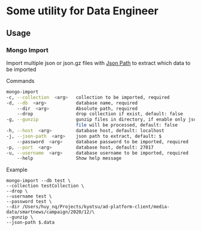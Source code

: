 # Some utility for Data Engineer

## Usage

### Mongo Import

Import multiple json or json.gz files with [Json Path](<https://github.com/jsurfer/JsonSurfer#what-is-jsonpath>) to extract which data to be imported

Commands

```bash
mongo-import
-c, --collection  <arg>   collection to be imported, required
-d, --db  <arg>           database name, required
    --dir  <arg>          Absolute path, required
    --drop                drop collection if exist, default: false
-g, --gunzip              gunzip files in directory, if enable only json.gz
                          file will be processed, default: false
-h, --host  <arg>         database host, default: localhost
-j, --json-path  <arg>    json path to extract, default: $
    --password  <arg>     database password to be imported, required
-p, --port  <arg>         database host, default: 27017
-u, --username  <arg>     database username to be imported, required
    --help                Show help message
```

Example

```cli
mongo-import --db test \
--collection testCollection \
--drop \
--username test \
--password test \
--dir /Users/huy_nq/Projects/kyotsu/ad-platform-client/media-data/smartnews/campaign/2020/12/\
--gunzip \
--json-path $.data
```
